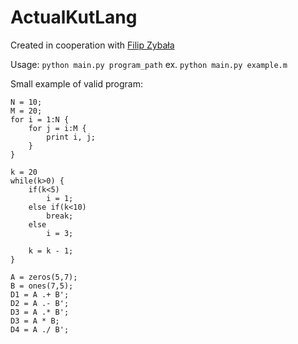 # ActualKutLang

Created in cooperation with [Filip Zybała](https://github.com/pikinier20)

Usage:
```python main.py program_path```
ex. ```python main.py example.m```

Small example of valid program:
```
N = 10;
M = 20;
for i = 1:N {
    for j = i:M {
        print i, j;
    }
}

k = 20
while(k>0) {
    if(k<5)
        i = 1;
    else if(k<10)
        break;   
    else
        i = 3;
    
    k = k - 1;
}

A = zeros(5,7);
B = ones(7,5);
D1 = A .+ B';
D2 = A .- B';
D3 = A .* B';
D3 = A * B;
D4 = A ./ B';

```
